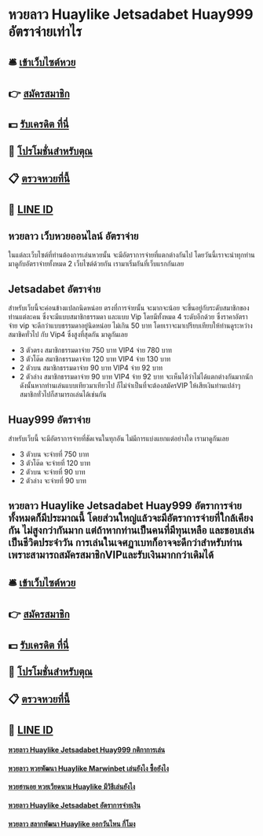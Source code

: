 # หวยลาว Huaylike Jetsadabet Huay999 อัตราจ่ายเท่าไร 

## 🛎 [เข้าเว็บไซต์หวย](https://bit.ly/3xxcKVk)
## 👉 [สมัครสมาชิก](https://bit.ly/3xxcKVk)
## 💵 [รับเครดิต ที่นี่](https://bit.ly/3DtHHNZ)
## 👑 [โปรโมชั่นสำหรับตุณ](https://bit.ly/3DtHHNZ)
## 📋 [ตรวจหวยที่นี้](https://bit.ly/3DtHHNZ)
## 📱 [LINE ID](https://bit.ly/3DtHHNZ)

## หวยลาว เว็บหวยออนไลน์ อัตราจ่าย 
ในแต่ละเว็บไซต์ที่ท่านต้องการเล่นหวยนั้น จะมีอัตราการจ่ายที่แตกต่างกันไป โดยวันนี้เราจะนำทุกท่านมาดูกับอัตราจ่ายทั้งหมด 2 เว็บไซต์ด้วยกัน เรามาเริ่มกันที่เว็บแรกกันเลย

## Jetsadabet อัตราจ่าย
สำหรับเว็บนี้จะค่อนข้างแปลกนิดหน่อย ตรงที่การจ่ายนั้น จะมากจะน้อย จะขึ้นอยู่กับระดับสมาชิกของท่านแต่ละคน ซึ่งจะมีแบบสมาชิกธรรมดา และแบบ Vip โดยมีทั้งหมด 4 ระดับอีกด้วย ซึ่งราคาอัตราจ่าย vip จะดีกว่าแบบธรรมดาอยู่นิดหน่อย ไม่เกิน 50 บาท โดยเราจะมาเปรียบเทียบให้ท่านดูระหว่างสมาชิคทั่วไป กับ Vip4 ซึ่งสูงที่สุดกัน มาดูกันเลย
- 3 ตัวตรง สมาชิกธรรมดาจ่าย 750 บาท VIP4 จ่าย 780 บาท
- 3 ตัวโต๊ด สมาชิกธรรมดาจ่าย 120 บาท VIP4 จ่าย 130 บาท
- 2 ตัวบน สมาชิกธรรมดาจ่าย 90 บาท VIP4 จ่าย 92 บาท
- 2 ตัวล่าง สมาชิกธรรมดาจ่าย 90 บาท VIP4 จ่าย 92 บาท
จะเห็นได้ว่าไม่ได้แตกต่างกันมากนัก ดังนั้นหากท่านเล่นแบบเทียวมาเทียวไป ก็ไม่จำเป็นที่จะต้องสมัครVIP ให้เสียเงินท่านเปล่าๆ สมาชิกทั่วไปก็สามารถเล่นได้เช่นกัน

## Huay999 อัตราจ่าย
สำหรับเว็บนี้ จะมีอัตราการจ่ายที่ชัดเจนในทุกอัน ไม่มีการแบ่งแยกแต่อย่างใด เรามาดูกันเลย
- 3 ตัวบน จะจ่ายที่ 750 บาท
- 3 ตัวโต๊ด จะจ่ายที่ 120 บาท
- 2 ตัวบน จะจ่ายที่ 90 บาท
- 2 ตัวล่าง จะจ่ายที่ 90 บาท

## หวยลาว Huaylike Jetsadabet Huay999 อัตราการจ่ายทั้งหมดก็มีประมาณนี้ โดยส่วนใหญ่แล้วจะมีอัตราการจ่ายที่ใกล้เคียงกัน ไม่สูงกว่ากันมาก แต่ถ้าหากท่านเป็นคนที่มีทุนเหลือ และชอบเล่นเป็นชีวิตประจำวัน การเล่นในเจศฏาเบทก็อาจจะดีกว่าสำหรับท่าน เพราะสามารถสมัครสมาชิกVIPและรับเงินมากกว่าเดิมได้

## 🛎 [เข้าเว็บไซต์หวย](https://bit.ly/3xxcKVk)
## 👉 [สมัครสมาชิก](https://bit.ly/3xxcKVk)
## 💵 [รับเครดิต ที่นี่](https://bit.ly/3DtHHNZ)
## 👑 [โปรโมชั่นสำหรับตุณ](https://bit.ly/3DtHHNZ)
## 📋 [ตรวจหวยที่นี้](https://bit.ly/3DtHHNZ)
## 📱 [LINE ID](https://bit.ly/3DtHHNZ)

#### [หวยลาว Huaylike Jetsadabet Huay999 กติกาการเล่น](https://atom.io/themes/หวยลาว%20Huaylike%20Jetsadabet%20Huay999%20กติกาการเล่น)
#### [หวยลาว หวยพัฒนา Huaylike Marwinbet เล่นยังไง ซื้อยังไง](https://atom.io/themes/หวยลาว%20หวยพัฒนา%20Huaylike%20Marwinbet%20เล่นยังไง%20ซื้อยังไง)
#### [หวยฮานอย หวยเวียดนาม Huaylike มีวิธีเล่นยังไง](https://atom.io/themes/หวยฮานอย%20หวยเวียดนาม%20Huaylike%20มีวิธีเล่นยังไง)
#### [หวยลาว Huaylike Jetsadabet อัตราการจ่ายเงิน](https://atom.io/themes/หวยลาว%20Huaylike%20Jetsadabet%20อัตราการจ่ายเงิน)
#### [หวยลาว สลากพัฒนา Huaylike ออกวันไหน กี่โมง](https://atom.io/themes/หวยลาว%20สลากพัฒนา%20Huaylike%20ออกวันไหน%20กี่โมง)